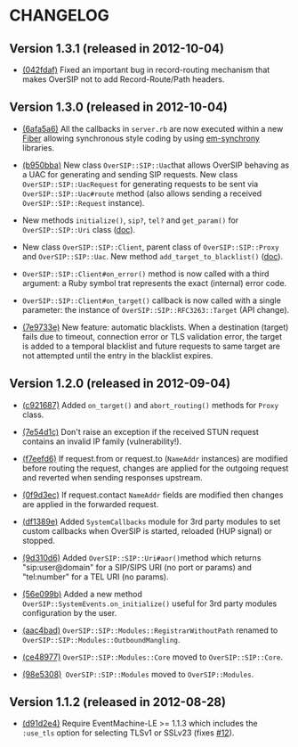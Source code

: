 CHANGELOG
=========


Version 1.3.1 (released in 2012-10-04)
--------------------------------------

- [(042fdaf)](https://github.com/versatica/OverSIP/commit/042fdaf17bfeddf22ffa80637b0e0fb387a77bff) Fixed an important bug in record-routing mechanism that makes OverSIP not to add Record-Route/Path headers.


Version 1.3.0 (released in 2012-10-04)
--------------------------------------

- [(6afa5a6)](https://github.com/versatica/OverSIP/commit/6afa5a6c2572aea4b78a3aba2fc5d2f0d81d96ce) All the callbacks in `server.rb` are now executed within a new [Fiber](http://www.ruby-doc.org/core-1.9.3/Fiber.html) allowing synchronous style coding by using [em-synchrony](https://github.com/igrigorik/em-synchrony) libraries.

- [(b950bba)](https://github.com/versatica/OverSIP/commit/b950bba6aa8d7e3e28d69f7fb3d850a4719e02ba) New class `OverSIP::SIP::Uac`that allows OverSIP behaving as a UAC for generating and sending SIP requests. New class `OverSIP::SIP::UacRequest` for generating requests to be sent via `OverSIP::SIP::Uac#route` method (also allows sending a received `OverSIP::SIP::Request` instance).

- New methods `initialize()`, `sip?`, `tel?` and `get_param()` for `OverSIP::SIP::Uri` class ([doc](http://www.oversip.net/documentation/1.3.x/api/sip/uri/)).

- New class `OverSIP::SIP::Client`, parent class of `OverSIP::SIP::Proxy` and `OverSIP::SIP::Uac`. New method `add_target_to_blacklist()` ([doc](http://www.oversip.net/documentation/1.3.x/api/sip/client/)).

- `OverSIP::SIP::Client#on_error()` method is now called with a third argument: a Ruby symbol trat represents the exact (internal) error code.

- `OverSIP::SIP::Client#on_target()` callback is now called with a single parameter: the instance of `OverSIP::SIP::RFC3263::Target` (API change).

- [(7e9733e)](https://github.com/versatica/OverSIP/commit/7e9733e95f04158bb69ed13130984e335c80c73c) New feature: automatic blacklists. When a destination (target) fails due to timeout, connection error or TLS validation error, the target is added to a temporal blacklist and future requests to same target are not attempted until the entry in the blacklist expires.


Version 1.2.0 (released in 2012-09-04)
--------------------------------------

- [(c921687)](https://github.com/versatica/OverSIP/commit/c9216872ccd43c3977b8816551f33d9d0c178899) Added `on_target()` and `abort_routing()` methods for `Proxy` class.

- [(7e54d1c)](https://github.com/versatica/OverSIP/commit/7e54d1c89351e0517bc12d543e577dff46f251a4) Don't raise an exception if the received STUN request contains an invalid IP family (vulnerability!).

- [(f7eefd6)](https://github.com/versatica/OverSIP/commit/f7eefd6d8e02d30e61fd219f4426e6e63ea7f2a8) If request.from or request.to (`NameAddr` instances) are modified before routing the request, changes are applied for the outgoing request and reverted when sending responses upstream.

- [(0f9d3ec)](https://github.com/versatica/OverSIP/commit/0f9d3ec9da96c51197535bcd5f0c65e5749ec855) If request.contact `NameAddr` fields are modified then changes are applied in the forwarded request.

- [(df1389e)](https://github.com/versatica/OverSIP/commit/df1389eda22806dc48f6595cc3e6460c58391411) Added `SystemCallbacks` module for 3rd party modules to set custom callbacks when OverSIP is started, reloaded (HUP signal) or stopped.

- [(9d310d6)](https://github.com/versatica/OverSIP/commit/9d310d6678ee79c47d17b5aab010a49b8683c3da) Added `OverSIP::SIP::Uri#aor()`method which returns "sip:user@domain" for a SIP/SIPS URI (no port or params) and "tel:number" for a TEL URI (no params).

- [(56e099b)](https://github.com/versatica/OverSIP/commit/56e099bb0500e6cda221750ade7848fda614b522) Added a new method `OverSIP::SystemEvents.on_initialize()` useful for 3rd party modules configuration by the user.

- [(aac4bad)](https://github.com/versatica/OverSIP/commit/aac4badafd924cdbd3344a6636fa9588d0b84c79) `OverSIP::SIP::Modules::RegistrarWithoutPath` renamed to `OverSIP::SIP::Modules::OutboundMangling`.

- [(ce48977)](https://github.com/versatica/OverSIP/commit/ce48977ca786def6d9c9f8af8d743da7c105dcf6) `OverSIP::SIP::Modules::Core` moved to `OverSIP::SIP::Core`.

- [(98e5308)](https://github.com/versatica/OverSIP/commit/98e530869e57150778327b29e5a977b2f6985f8d)` OverSIP::SIP::Modules` moved to `OverSIP::Modules`.


Version 1.1.2 (released in 2012-08-28)
--------------------------------------

- [(d91d2e4)](https://github.com/versatica/OverSIP/commit/d91d2e4899a777dd7dd101e83fe36a1bca744398) Require EventMachine-LE >= 1.1.3 which includes the `:use_tls` option for selecting TLSv1 or SSLv23 (fixes [#12](https://github.com/versatica/OverSIP/issues/12)).

